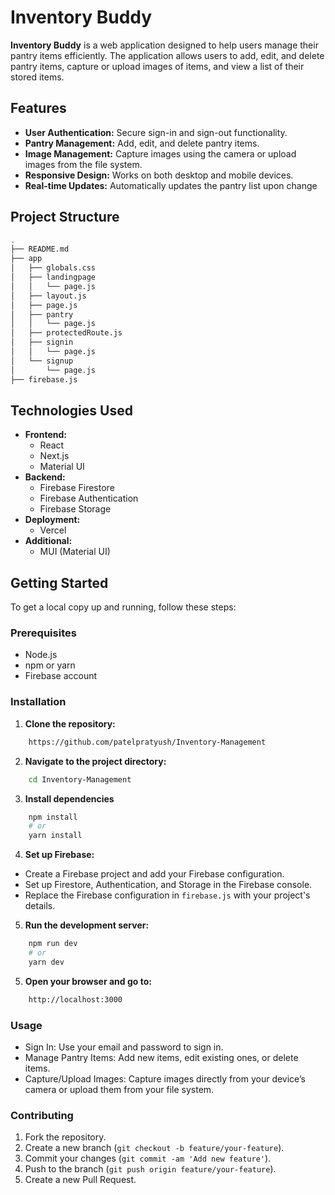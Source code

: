 # Inventory Buddy

**Inventory Buddy** is a web application designed to help users manage their pantry items efficiently. The application allows users to add, edit, and delete pantry items, capture or upload images of items, and view a list of their stored items.

## Features

- **User Authentication:** Secure sign-in and sign-out functionality.
- **Pantry Management:** Add, edit, and delete pantry items.
- **Image Management:** Capture images using the camera or upload images from the file system.
- **Responsive Design:** Works on both desktop and mobile devices.
- **Real-time Updates:** Automatically updates the pantry list upon change

## Project Structure

```bash
.
├── README.md
├── app
│   ├── globals.css
│   ├── landingpage
│   │   └── page.js
│   ├── layout.js
│   ├── page.js
│   ├── pantry
│   │   └── page.js
│   ├── protectedRoute.js
│   ├── signin
│   │   └── page.js
│   └── signup
│       └── page.js
├── firebase.js
```

## Technologies Used

- **Frontend:**
  - React
  - Next.js
  - Material UI
- **Backend:**
  - Firebase Firestore
  - Firebase Authentication
  - Firebase Storage
- **Deployment:**
  - Vercel
- **Additional:**
  - MUI (Material UI)

## Getting Started

To get a local copy up and running, follow these steps:

### Prerequisites

- Node.js
- npm or yarn
- Firebase account

### Installation

1. **Clone the repository:**

```bash
    https://github.com/patelpratyush/Inventory-Management
```

2. **Navigate to the project directory:**

```bash
    cd Inventory-Management
```

3. **Install dependencies**

```bash
    npm install
    # or
    yarn install
```

4. **Set up Firebase:**

- Create a Firebase project and add your Firebase configuration.
- Set up Firestore, Authentication, and Storage in the Firebase console.
- Replace the Firebase configuration in `firebase.js` with your project's details.

5. **Run the development server:**

```bash
    npm run dev
    # or
    yarn dev
```

5. **Open your browser and go to:**

```bash
    http://localhost:3000
```

### Usage

- Sign In: Use your email and password to sign in.
- Manage Pantry Items: Add new items, edit existing ones, or delete items.
- Capture/Upload Images: Capture images directly from your device’s camera or upload them from your file system.

### Contributing

1. Fork the repository.
2. Create a new branch (`git checkout -b feature/your-feature`).
3. Commit your changes (`git commit -am 'Add new feature'`).
4. Push to the branch (`git push origin feature/your-feature`).
5. Create a new Pull Request.

